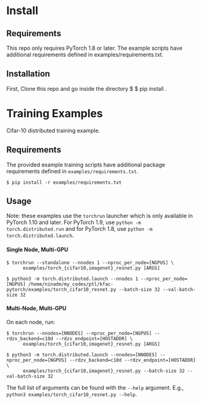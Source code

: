 # Install
## Requirements
This repo only requires PyTorch 1.8 or later. The example scripts have additional requirements defined in examples/requirements.txt.

## Installation
First, Clone this repo and go inside the directory 
$ 
$ pip install .  

# Training Examples

Cifar-10 distributed training example.

## Requirements

The provided example training scripts have additional package requirements defined in `examples/requirements.txt`.

```
$ pip install -r examples/requirements.txt
```

## Usage

Note: these examples use the `torchrun` launcher which is only available in PyTorch 1.10 and later.
For PyTorch 1.9, use `python -m torch.distributed.run` and for PyTorch 1.8, use `python -m torch.distributed.launch`.


#### Single Node, Multi-GPU
```
$ torchrun --standalone --nnodes 1 --nproc_per_node=[NGPUS] \
      examples/torch_{cifar10,imagenet}_resnet.py [ARGS]

$ python3 -m torch.distributed.launch --nnodes 1 --nproc_per_node=[NGPUS] /home/ninadm/my_codes/ptl/kfac-pytorch/examples/torch_cifar10_resnet.py --batch-size 32 --val-batch-size 32
```

#### Multi-Node, Multi-GPU
On each node, run:
```
$ torchrun --nnodes=[NNODES] --nproc_per_node=[NGPUS] --rdzv_backend=c10d --rdzv_endpoint=[HOSTADDR] \
      examples/torch_{cifar10,imagenet}_resnet.py [ARGS]

$ python3 -m torch.distributed.launch --nnodes=[NNODES] --nproc_per_node=[NGPUS] --rdzv_backend=c10d --rdzv_endpoint=[HOSTADDR] \
      examples/torch_{cifar10,imagenet}_resnet.py --batch-size 32 --val-batch-size 32
```

The full list of arguments can be found with the `--help` argument.
E.g., `python3 examples/torch_cifar10_resnet.py --help`.
